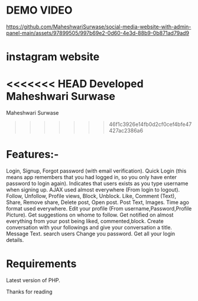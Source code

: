 # DEMO VIDEO


https://github.com/MaheshwariSurwase/social-media-website-with-admin-panel-main/assets/97899505/997b69e2-0d60-4e3d-88b9-0b871ad79ad9


# instagram website
<<<<<<< HEAD
Developed Maheshwari Surwase
=======
Maheshwari Surwase
>>>>>>> 46f1c3926e14fb0d2cf0cef4bfe47427ac2386a6

# Features:-
Login, Signup, Forgot password (with email verification).
Quick Login (this means app remembers that you had logged in, so you only have enter password to login again).
Indicates that users exists as you type username when signing up.
AJAX used almost everywhere (From login to logout).
Follow, Unfollow, Profile views, Block, Unblock.
Like, Comment (Text), Share, Remove share, Delete post, Open post.
Post Text, Images.
Time ago format used everywhere.
Edit your profile (From username,Password,Profile Picture).
Get suggestions on whome to follow.
Get notified on almost everything from your post being liked, commented,block.
Create conversation with your followings and give your conversation a title.
Message Text.
search users
Change you password.
Get all your login details.

# Requirements
Latest version of PHP.

Thanks for reading

